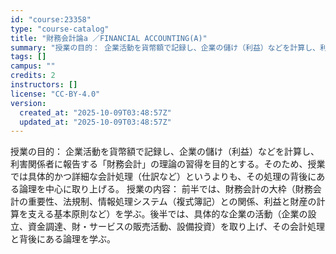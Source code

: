 ```yaml
---
id: "course:23358"
type: "course-catalog"
title: "財務会計論a ／FINANCIAL ACCOUNTING(A)"
summary: "授業の目的： 企業活動を貨幣額で記録し、企業の儲け（利益）などを計算し、利害関係者に報告する「財務会計」の理論の習得を目的とする。そのため、授業では具体的かつ詳細な会計処理（仕訳など）というよりも、その処理の背後にある論理を中心に取り上げる…"
tags: []
campus: ""
credits: 2
instructors: []
license: "CC-BY-4.0"
version:
  created_at: "2025-10-09T03:48:57Z"
  updated_at: "2025-10-09T03:48:57Z"
---
```

授業の目的： 企業活動を貨幣額で記録し、企業の儲け（利益）などを計算し、利害関係者に報告する「財務会計」の理論の習得を目的とする。そのため、授業では具体的かつ詳細な会計処理（仕訳など）というよりも、その処理の背後にある論理を中心に取り上げる。 授業の内容： 前半では、財務会計の大枠（財務会計の重要性、法規制、情報処理システム（複式簿記）との関係、利益と財産の計算を支える基本原則など）を学ぶ。後半では、具体的な企業の活動（企業の設立、資金調達、財・サービスの販売活動、設備投資）を取り上げ、その会計処理と背後にある論理を学ぶ。
